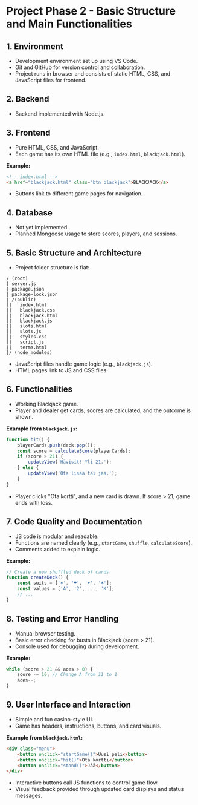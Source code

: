 # Project Phase 2 - Basic Structure and Main Functionalities

## 1. Environment
- Development environment set up using VS Code.
- Git and GitHub for version control and collaboration.
- Project runs in browser and consists of static HTML, CSS, and JavaScript files for frontend.

## 2. Backend
- Backend implemented with Node.js.

## 3. Frontend
- Pure HTML, CSS, and JavaScript.
- Each game has its own HTML file (e.g., `index.html`, `blackjack.html`).

**Example:**
```html
<!-- index.html -->
<a href="blackjack.html" class="btn blackjack">BLACKJACK</a>
```

- Buttons link to different game pages for navigation.

## 4. Database
- Not yet implemented.
- Planned Mongoose usage to store scores, players, and sessions.

## 5. Basic Structure and Architecture
- Project folder structure is flat:
```
/ (root)
| server.js
| package.json
| package-lock.json
| /(public)
│|   index.html
||   blackjack.css
│|   blackjack.html
│|   blackjack.js
||   slots.html
||   slots.js
│|   styles.css
│|   script.js
||   terms.html
|/ (node_modules)
```
- JavaScript files handle game logic (e.g., `blackjack.js`).
- HTML pages link to JS and CSS files.

## 6. Functionalities
- Working Blackjack game.
- Player and dealer get cards, scores are calculated, and the outcome is shown.

**Example from `blackjack.js`:**
```javascript
function hit() {
    playerCards.push(deck.pop());
    const score = calculateScore(playerCards);
    if (score > 21) {
        updateView('Hävisit! Yli 21.');
    } else {
        updateView('Ota lisää tai jää.');
    }
}
```
- Player clicks "Ota kortti", and a new card is drawn. If score > 21, game ends with loss.

## 7. Code Quality and Documentation
- JS code is modular and readable.
- Functions are named clearly (e.g., `startGame`, `shuffle`, `calculateScore`).
- Comments added to explain logic.

**Example:**
```javascript
// Create a new shuffled deck of cards
function createDeck() {
    const suits = ['♠', '♥', '♦', '♣'];
    const values = ['A', '2', ..., 'K'];
    // ...
}
```

## 8. Testing and Error Handling
- Manual browser testing.
- Basic error checking for busts in Blackjack (score > 21).
- Console used for debugging during development.

**Example:**
```javascript
while (score > 21 && aces > 0) {
    score -= 10; // Change A from 11 to 1
    aces--;
}
```

## 9. User Interface and Interaction
- Simple and fun casino-style UI.
- Game has headers, instructions, buttons, and card visuals.

**Example from `blackjack.html`:**
```html
<div class="menu">
    <button onclick="startGame()">Uusi peli</button>
    <button onclick="hit()">Ota kortti</button>
    <button onclick="stand()">Jää</button>
</div>
```
- Interactive buttons call JS functions to control game flow.
- Visual feedback provided through updated card displays and status messages.
